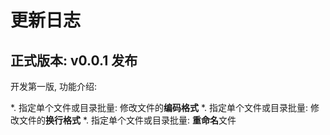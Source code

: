 # 更新日志

## 正式版本: v0.0.1 发布

开发第一版, 功能介绍:

*. 指定单个文件或目录批量: 修改文件的**编码格式**
*. 指定单个文件或目录批量: 修改文件的**换行格式**
*. 指定单个文件或目录批量: **重命名**文件
